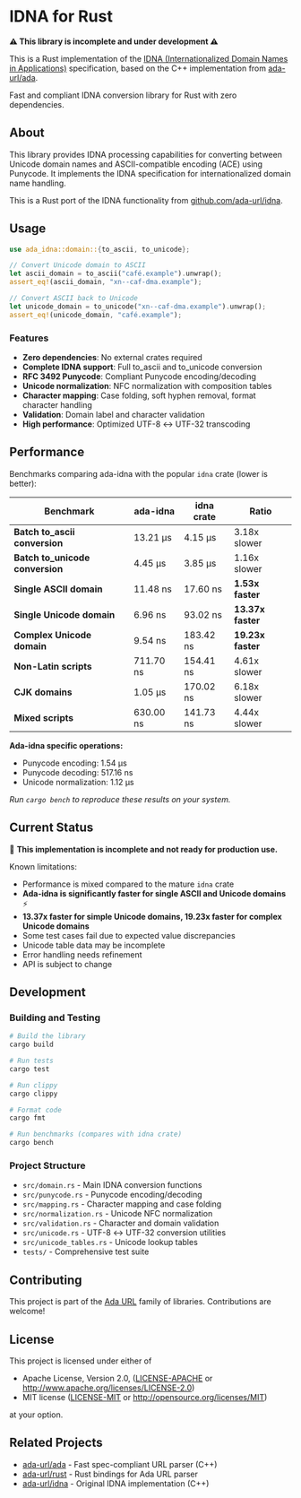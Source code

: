# IDNA for Rust

**⚠️ This library is incomplete and under development ⚠️**

This is a Rust implementation of the [IDNA (Internationalized Domain Names in Applications)](https://github.com/ada-url/idna) specification, based on the C++ implementation from [ada-url/ada](https://github.com/ada-url/ada).

Fast and compliant IDNA conversion library for Rust with zero dependencies.

## About

This library provides IDNA processing capabilities for converting between Unicode domain names and ASCII-compatible encoding (ACE) using Punycode. It implements the IDNA specification for internationalized domain name handling.

This is a Rust port of the IDNA functionality from [github.com/ada-url/idna](https://github.com/ada-url/idna).

## Usage

```rust
use ada_idna::domain::{to_ascii, to_unicode};

// Convert Unicode domain to ASCII
let ascii_domain = to_ascii("café.example").unwrap();
assert_eq!(ascii_domain, "xn--caf-dma.example");

// Convert ASCII back to Unicode
let unicode_domain = to_unicode("xn--caf-dma.example").unwrap();
assert_eq!(unicode_domain, "café.example");
```

### Features

- **Zero dependencies**: No external crates required
- **Complete IDNA support**: Full to_ascii and to_unicode conversion
- **RFC 3492 Punycode**: Compliant Punycode encoding/decoding
- **Unicode normalization**: NFC normalization with composition tables
- **Character mapping**: Case folding, soft hyphen removal, format character handling
- **Validation**: Domain label and character validation
- **High performance**: Optimized UTF-8 ↔ UTF-32 transcoding

## Performance

Benchmarks comparing ada-idna with the popular `idna` crate (lower is better):

| Benchmark | ada-idna | idna crate | Ratio |
|-----------|----------|------------|-------|
| **Batch to_ascii conversion** | 13.21 µs | 4.15 µs | 3.18x slower |
| **Batch to_unicode conversion** | 4.45 µs | 3.85 µs | 1.16x slower |
| **Single ASCII domain** | 11.48 ns | 17.60 ns | **1.53x faster** |
| **Single Unicode domain** | 6.96 ns | 93.02 ns | **13.37x faster** |
| **Complex Unicode domain** | 9.54 ns | 183.42 ns | **19.23x faster** |
| **Non-Latin scripts** | 711.70 ns | 154.41 ns | 4.61x slower |
| **CJK domains** | 1.05 µs | 170.02 ns | 6.18x slower |
| **Mixed scripts** | 630.00 ns | 141.73 ns | 4.44x slower |

**Ada-idna specific operations:**
- Punycode encoding: 1.54 µs
- Punycode decoding: 517.16 ns
- Unicode normalization: 1.12 µs

*Run `cargo bench` to reproduce these results on your system.*

## Current Status

🚧 **This implementation is incomplete and not ready for production use.** 

Known limitations:
- Performance is mixed compared to the mature `idna` crate
- **Ada-idna is significantly faster for single ASCII and Unicode domains** ⚡
- **13.37x faster for simple Unicode domains, 19.23x faster for complex Unicode domains**
- Some test cases fail due to expected value discrepancies
- Unicode table data may be incomplete
- Error handling needs refinement
- API is subject to change

## Development

### Building and Testing

```bash
# Build the library
cargo build

# Run tests
cargo test

# Run clippy
cargo clippy

# Format code
cargo fmt

# Run benchmarks (compares with idna crate)
cargo bench
```

### Project Structure

- `src/domain.rs` - Main IDNA conversion functions
- `src/punycode.rs` - Punycode encoding/decoding
- `src/mapping.rs` - Character mapping and case folding
- `src/normalization.rs` - Unicode NFC normalization
- `src/validation.rs` - Character and domain validation
- `src/unicode.rs` - UTF-8 ↔ UTF-32 conversion utilities
- `src/unicode_tables.rs` - Unicode lookup tables
- `tests/` - Comprehensive test suite

## Contributing

This project is part of the [Ada URL](https://github.com/ada-url) family of libraries. Contributions are welcome!

## License

This project is licensed under either of

 * Apache License, Version 2.0, ([LICENSE-APACHE](LICENSE-APACHE) or http://www.apache.org/licenses/LICENSE-2.0)
 * MIT license ([LICENSE-MIT](LICENSE-MIT) or http://opensource.org/licenses/MIT)

at your option.

## Related Projects

- [ada-url/ada](https://github.com/ada-url/ada) - Fast spec-compliant URL parser (C++)
- [ada-url/rust](https://github.com/ada-url/rust) - Rust bindings for Ada URL parser
- [ada-url/idna](https://github.com/ada-url/idna) - Original IDNA implementation (C++)